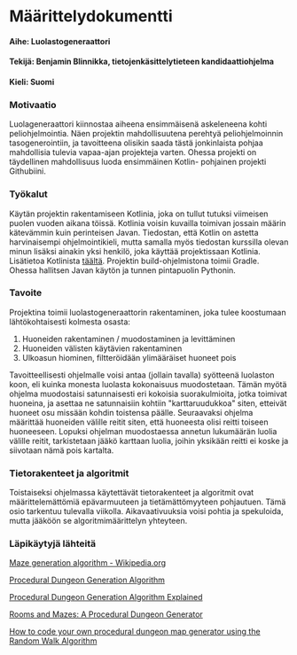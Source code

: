 # Määrittelydokumentti

#### Aihe: Luolastogeneraattori
#### Tekijä: Benjamin Blinnikka, tietojenkäsittelytieteen kandidaattiohjelma
#### Kieli: Suomi

### Motivaatio

Luolageneraattori kiinnostaa aiheena ensimmäisenä askeleneena kohti peliohjelmointia. Näen projektin
mahdollisuutena perehtyä peliohjelmoinnin tasogenerointiin, ja tavoitteena olisikin saada tästä jonkinlaista pohjaa
mahdollisia tulevia vapaa-ajan projekteja varten. Ohessa projekti on täydellinen mahdollisuus luoda ensimmäinen Kotlin-
pohjainen projekti Githubiini.

### Työkalut

Käytän projektin rakentamiseen Kotlinia, joka on tullut tutuksi viimeisen puolen vuoden aikana töissä. Kotlinia voisin
kuvailla toimivan jossain määrin kätevämmin kuin perinteisen Javan. Tiedostan, että Kotlin on astetta harvinaisempi
ohjelmointikieli, mutta samalla myös tiedostan kurssilla olevan minun lisäksi ainakin yksi henkilö, joka käyttää
projektissaan Kotlinia. Lisätietoa Kotlinista [täältä](https://kotlinlang.org/). Projektin build-ohjelmistona toimii 
Gradle. Ohessa hallitsen Javan käytön ja tunnen pintapuolin Pythonin.

### Tavoite

Projektina toimii luolastogeneraattorin rakentaminen, joka tulee koostumaan lähtökohtaisesti kolmesta osasta:

1. Huoneiden rakentaminen / muodostaminen ja levittäminen
2. Huoneiden välisten käytävien rakentaminen
3. Ulkoasun hiominen, filtteröidään ylimääräiset huoneet pois

Tavoitteellisesti ohjelmalle voisi antaa (jollain tavalla) syötteenä luolaston koon, eli kuinka monesta luolasta
kokonaisuus muodostetaan. Tämän myötä ohjelma muodostaisi satunnaisesti eri kokoisia suorakulmioita, jotka toimivat
huoneina, ja asettaa ne satunnaisiin kohtiin "karttaruudukkoa" siten, etteivät huoneet osu missään kohdin toistensa
päälle. Seuraavaksi ohjelma määrittää huoneiden välille reitit siten, että huoneesta olisi reitti toiseen huoneeseen.
Lopuksi ohjelman muodostaessa annetun lukumäärän luolia välille reitit, tarkistetaan jääkö karttaan luolia, joihin
yksikään reitti ei koske ja siivotaan nämä pois kartalta.

### Tietorakenteet ja algoritmit

Toistaiseksi ohjelmassa käytettävät tietorakenteet ja algoritmit ovat määrittelemättömiä epävarmuuteen ja 
tietämättömyyteen pohjautuen. Tämä osio tarkentuu tulevalla viikolla. Aikavaativuuksia voisi pohtia ja spekuloida, mutta
jääköön se algoritmimäärittelyn yhteyteen.

### Läpikäytyjä lähteitä

[Maze generation algorithm - Wikipedia.org](https://en.wikipedia.org/wiki/Maze_generation_algorithm)

[Procedural Dungeon Generation Algorithm](
https://www.gamedeveloper.com/programming/procedural-dungeon-generation-algorithm)

[Procedural Dungeon Generation Algorithm Explained](
https://www.reddit.com/r/gamedev/comments/1dlwc4/procedural_dungeon_generation_algorithm_explained/)

[Rooms and Mazes: A Procedural Dungeon Generator](https://journal.stuffwithstuff.com/2014/12/21/rooms-and-mazes/)

[How to code your own procedural dungeon map generator using the Random Walk Algorithm](
https://www.freecodecamp.org/news/how-to-make-your-own-procedural-dungeon-map-generator-using-the-random-walk-algorithm-e0085c8aa9a/
)